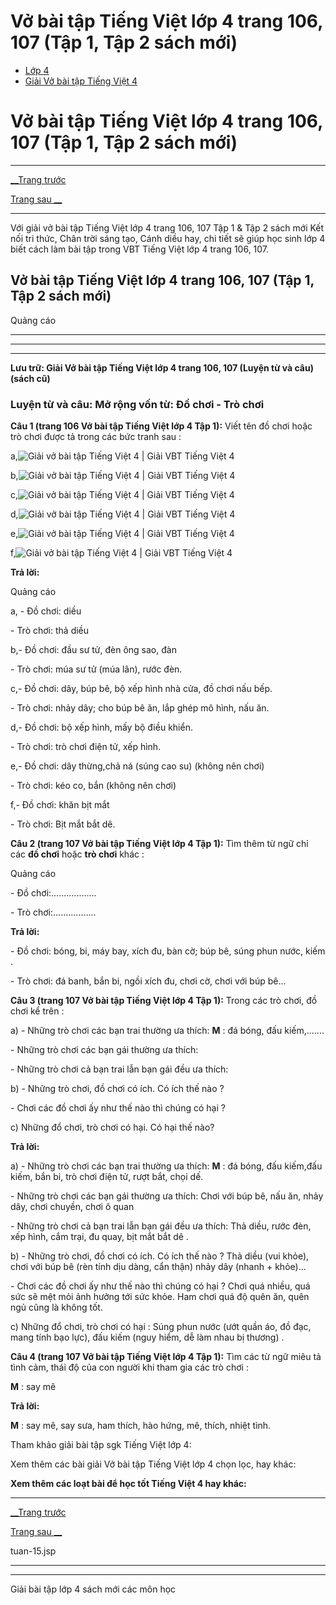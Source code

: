 # Vở bài tập Tiếng Việt lớp 4 trang 106, 107 (Tập 1, Tập 2 sách mới)

  * [Lớp 4](https://vietjack.com/series/lop-4.jsp)
  * [Giải Vở bài tập Tiếng Việt 4](https://vietjack.com/giai-vo-bai-tap-tieng-viet-4/index.jsp)



# Vở bài tập Tiếng Việt lớp 4 trang 106, 107 (Tập 1, Tập 2 sách mới)

* * *

[__Trang trước](https://vietjack.com/giai-vo-bai-tap-tieng-viet-4/tuan-15.jsp)

[Trang sau __](https://vietjack.com/giai-vo-bai-tap-tieng-viet-4/tuan-15.jsp)

* * *

Với giải vở bài tập Tiếng Việt lớp 4 trang 106, 107 Tập 1 & Tập 2 sách mới Kết nối tri thức, Chân trời sáng tạo, Cánh diều hay, chi tiết sẽ giúp học sinh lớp 4 biết cách làm bài tập trong VBT Tiếng Việt lớp 4 trang 106, 107.

## Vở bài tập Tiếng Việt lớp 4 trang 106, 107 (Tập 1, Tập 2 sách mới)

Quảng cáo

* * *

* * *

* * *

**Lưu trữ: Giải Vở bài tập Tiếng Việt lớp 4 trang 106, 107 (Luyện từ và câu) (sách cũ)**

### **Luyện từ và câu: Mở rộng vốn từ: Đồ chơi - Trò chơi**

**Câu 1 (trang 106 Vở bài tập Tiếng Việt lớp 4 Tập 1):** Viết tên đồ chơi hoặc trò chơi được tả trong các bức tranh sau :

a,![Giải vở bài tập Tiếng Việt 4 | Giải VBT Tiếng Việt 4](https://vietjack.com/giai-vo-bai-tap-tieng-viet-4/images/luyen-tu-va-cau-tuan-15-trang-106-107-vbt-tieng-viet-4-tap-1-1.PNG)

b,![Giải vở bài tập Tiếng Việt 4 | Giải VBT Tiếng Việt 4](https://vietjack.com/giai-vo-bai-tap-tieng-viet-4/images/luyen-tu-va-cau-tuan-15-trang-106-107-vbt-tieng-viet-4-tap-1-2.PNG)

c,![Giải vở bài tập Tiếng Việt 4 | Giải VBT Tiếng Việt 4](https://vietjack.com/giai-vo-bai-tap-tieng-viet-4/images/luyen-tu-va-cau-tuan-15-trang-106-107-vbt-tieng-viet-4-tap-1-3.PNG)

d,![Giải vở bài tập Tiếng Việt 4 | Giải VBT Tiếng Việt 4](https://vietjack.com/giai-vo-bai-tap-tieng-viet-4/images/luyen-tu-va-cau-tuan-15-trang-106-107-vbt-tieng-viet-4-tap-1-4.PNG)

e,![Giải vở bài tập Tiếng Việt 4 | Giải VBT Tiếng Việt 4](https://vietjack.com/giai-vo-bai-tap-tieng-viet-4/images/luyen-tu-va-cau-tuan-15-trang-106-107-vbt-tieng-viet-4-tap-1-5.PNG)

f,![Giải vở bài tập Tiếng Việt 4 | Giải VBT Tiếng Việt 4](https://vietjack.com/giai-vo-bai-tap-tieng-viet-4/images/luyen-tu-va-cau-tuan-15-trang-106-107-vbt-tieng-viet-4-tap-1-6.PNG)

**Trả lời:**

Quảng cáo

a, - Đồ chơi: diều 

\- Trò chơi: thả diều 

b,- Đồ chơi: đầu sư tử, đèn ông sao, đàn 

\- Trò chơi: múa sư tử (múa lân), rước đèn.

c,- Đồ chơi: dây, búp bê, bộ xếp hình nhà cửa, đồ chơi nấu bếp. 

\- Trò chơi: nhảy dây; cho búp bê ăn, lắp ghép mô hình, nấu ăn.

d,- Đồ chơi: bộ xếp hình, mấy bộ điều khiển. 

\- Trò chơi: trò chơi điện tử, xếp hình.

e,- Đồ chơi: dây thừng,chả ná (súng cao su) (không nên chơi) 

\- Trò chơi: kéo co, bắn (không nên chơi)

f,- Đồ chơi: khăn bịt mắt 

\- Trò chơi: Bịt mắt bắt dê.

**Câu 2 (trang 107 Vở bài tập Tiếng Việt lớp 4 Tập 1):** Tìm thêm từ ngữ chỉ các **đồ chơi** hoặc **trò chơi** khác :

Quảng cáo

\- Đồ chơi:.................. 

\- Trò chơi:................. 

**Trả lời:**

\- Đồ chơi: bóng, bi, máy bay, xích đu, bàn cờ; búp bê, súng phun nước, kiếm . 

\- Trò chơi: đá banh, bắn bi, ngồi xích đu, chơi cờ, chơi với búp bê... 

**Câu 3 (trang 107 Vở bài tập Tiếng Việt lớp 4 Tập 1):** Trong các trò chơi, đồ chơi kể trên :

a) - Những trò chơi các bạn trai thường ưa thích: **M** : đá bóng, đấu kiếm,.......

\- Những trò chơi các bạn gái thường ưa thích: 

\- Những trò chơi cả bạn trai lẫn bạn gái đều ưa thích: 

b) - Những trò chơi, đồ chơi có ích. Có ích thế nào ? 

\- Chơi các đồ chơi ấy như thế nào thì chúng có hại ?

c) Những đổ chơi, trò chơi có hại. Có hại thế nào?

**Trả lời:**

a) - Những trò chơi các bạn trai thường ưa thích: **M** : đá bóng, đấu kiếm,đấu kiếm, bắn bi, trò chơi điện tử, rượt bắt, chọi dế.

\- Những trò chơi các bạn gái thường ưa thích: Chơi với búp bê, nấu ăn, nhảy dây, chơi chuyền, chơi ô quan

\- Những trò chơi cả bạn trai lẫn bạn gái đều ưa thích: Thả diều, rước đèn, xếp hình, cắm trại, đu quay, bịt mắt bắt dê .

b) - Những trò chơi, đồ chơi có ích. Có ích thế nào ? Thả diều (vui khỏe), chơi với búp bê (rèn tính dịu dàng, cẩn thận) nhảy dây (nhanh + khỏe)... 

\- Chơi các đồ chơi ấy như thế nào thì chúng có hại ? Chơi quá nhiều, quá sức sẽ mệt mỏi ảnh hưởng tới sức khỏe. Ham chơi quá độ quên ăn, quên ngủ cũng là không tốt.

c) Những đổ chơi, trò chơi có hại : Súng phun nước (ướt quần áo, đồ đạc, mang tính bạo lực), đấu kiếm (nguy hiểm, dễ làm nhau bị thương) .

**Câu 4 (trang 107 Vở bài tập Tiếng Việt lớp 4 Tập 1):** Tìm các từ ngữ miêu tả tình cảm, thái độ của con người khi tham gia các trò chơi :

**M** : say mê

**Trả lời:**

**M** : say mê, say sưa, ham thích, hào hứng, mê, thích, nhiệt tình.

Tham khảo giải bài tập sgk Tiếng Việt lớp 4:

Xem thêm các bài giải Vở bài tập Tiếng Việt lớp 4 chọn lọc, hay khác:

**Xem thêm các loạt bài để học tốt Tiếng Việt 4 hay khác:**

* * *

[__Trang trước](https://vietjack.com/giai-vo-bai-tap-tieng-viet-4/tuan-15.jsp)

[Trang sau __](https://vietjack.com/giai-vo-bai-tap-tieng-viet-4/tuan-15.jsp)

tuan-15.jsp

* * *

* * *

Giải bài tập lớp 4 sách mới các môn học
